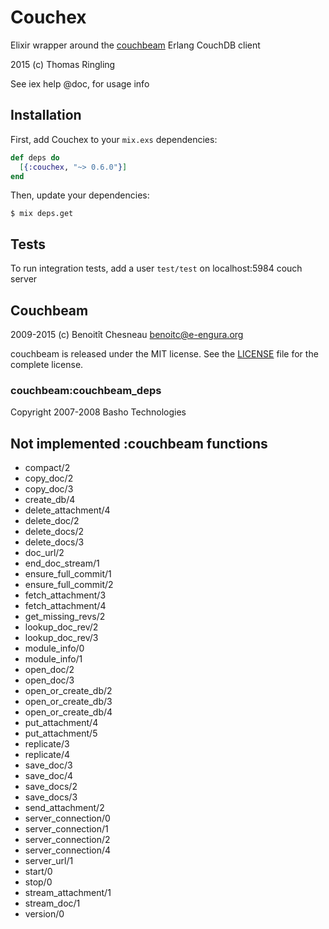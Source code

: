 # Couchex

Elixir wrapper around the [couchbeam](https://github.com/benoitc/couchbeam/) Erlang CouchDB client

2015 (c) Thomas Ringling

See iex help @doc, for usage info


## Installation

First, add Couchex to your `mix.exs` dependencies:

```elixir
def deps do
  [{:couchex, "~> 0.6.0"}]
end
```

Then, update your dependencies:

```sh-session
$ mix deps.get
```

## Tests

To run integration tests, add a user `test/test` on localhost:5984 couch server

## Couchbeam


2009-2015 (c) Benoitît Chesneau <benoitc@e-engura.org>

couchbeam is released under the MIT license. See the [LICENSE](https://github.com/benoitc/couchbeam/blob/master/LICENSE) file for the
complete license.


### couchbeam:couchbeam_deps

Copyright  2007-2008 Basho Technologies

## Not implemented :couchbeam functions

* compact/2
* copy_doc/2
* copy_doc/3
* create_db/4
* delete_attachment/4
* delete_doc/2
* delete_docs/2
* delete_docs/3
* doc_url/2
* end_doc_stream/1
* ensure_full_commit/1
* ensure_full_commit/2
* fetch_attachment/3
* fetch_attachment/4
* get_missing_revs/2
* lookup_doc_rev/2
* lookup_doc_rev/3
* module_info/0
* module_info/1
* open_doc/2
* open_doc/3
* open_or_create_db/2
* open_or_create_db/3
* open_or_create_db/4
* put_attachment/4
* put_attachment/5
* replicate/3
* replicate/4
* save_doc/3
* save_doc/4
* save_docs/2
* save_docs/3
* send_attachment/2
* server_connection/0
* server_connection/1
* server_connection/2
* server_connection/4
* server_url/1
* start/0
* stop/0
* stream_attachment/1
* stream_doc/1
* version/0
